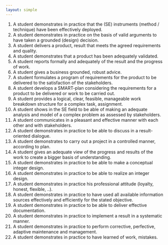 ```yaml
---
layout: simple
---
```

<ol>
<li id="PI01" value="01">A student demonstrates in practice that the (SE) instruments (method / technique) have been effectively deployed.</li>
<li id="PI02" value="02">A student demonstrates in practice on the basis of valid arguments to have taken a grounded (design) decision.</li>
<li id="PI03" value="03">A student delivers a product, result that meets the agreed requirements and quality.</li>
<li id="PI04" value="04">A student demonstrates that a product has been adequately validated.</li>
<li id="PI05" value="05">A student reports formally and adequately of the result and the progress of work.</li>
<li id="PI06" value="06">A student gives a business grounded, robust advice.</li>
<li id="PI07" value="07">A student formulates a program of requirements for the product to be delivered to the satisfaction of the stakeholders.</li>
<li id="PI08" value="08">A student develops a SMART-plan considering the requirements for a product to be delivered or work to be carried out.</li>
<li id="PI09" value="09">A student provides a logical, clear, feasible, manageable work breakdown structure for a complex task, assignment.</li>
<li id="PI10" value="10">A student shows in the SE field to be able of making an adequate analysis and model of a complex problem as assessed by stakeholders.</li>
<li id="PI11" value="11">A student communicates in a pleasant and effective manner with each other and with stakeholders.</li>
<li id="PI12" value="12">A student demonstrates in practice to be able to discuss in a result-oriented dialogue.</li>
<li id="PI13" value="13">A student demonstrates to carry out a project in a controlled manner, according to plan.</li>
<li id="PI14" value="14">A student gives an adequate view of the progress and results of the work to create a bigger basis of understanding.</li>
<li id="PI15" value="15">A student demonstrates in practice to be able to make a conceptual integer design.</li>
<li id="PI16" value="16">A student demonstrates in practice to be able to realize an integer design.</li>
<li id="PI17" value="17">A student demonstrates in practice his professional attitude (loyalty, honest, flexible, ..).</li>
<li id="PI18" value="18">A student demonstrates in practice to have used all available information sources effectively and efficiently for the stated objective.</li>
<li id="PI19" value="19">A student demonstrates in practice to be able to deliver effective documentation.</li>
<li id="PI20" value="20">A student demonstrates in practice to implement a result in a systematic manner.</li>
<li id="PI21" value="21">A student demonstrates in practice to perform corrective, perfective, adaptive maintenance and management.</li>
<li id="PI22" value="22">A student demonstrates in practice to have learned of work, mistakes.</li>
</ol>